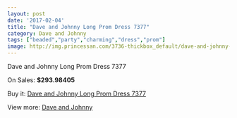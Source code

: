 ```yaml
---
layout: post
date: '2017-02-04'
title: "Dave and Johnny Long Prom Dress 7377"
category: Dave and Johnny
tags: ["beaded","party","charming","dress","prom"]
image: http://img.princessan.com/3736-thickbox_default/dave-and-johnny-long-prom-dress-7377.jpg
---
```

Dave and Johnny Long Prom Dress 7377

On Sales: **$293.98405**
<a href="https://www.princessan.com/en/dave-and-johnny/1712-dave-and-johnny-long-prom-dress-7377.html"><amp-img layout="responsive" width="600" height="600" src="//img.princessan.com/3736-thickbox_default/dave-and-johnny-long-prom-dress-7377.jpg" alt="Dave and Johnny Long Prom Dress 7377 0" /></a>
<a href="https://www.princessan.com/en/dave-and-johnny/1712-dave-and-johnny-long-prom-dress-7377.html"><amp-img layout="responsive" width="600" height="600" src="//img.princessan.com/3737-thickbox_default/dave-and-johnny-long-prom-dress-7377.jpg" alt="Dave and Johnny Long Prom Dress 7377 1" /></a>

Buy it: [Dave and Johnny Long Prom Dress 7377](https://www.princessan.com/en/dave-and-johnny/1712-dave-and-johnny-long-prom-dress-7377.html "Dave and Johnny Long Prom Dress 7377")

View more: [Dave and Johnny](https://www.princessan.com/en/16-dave-and-johnny "Dave and Johnny")